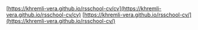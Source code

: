 [https://khremli-vera.github.io/rsschool-cv/cv](https://khremli-vera.github.io/rsschool-cv/cv)
[https://khremli-vera.github.io/rsschool-cv/](https://khremli-vera.github.io/rsschool-cv/)
